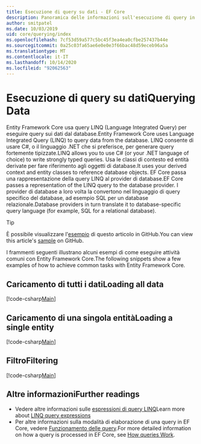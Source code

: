 ```yaml
---
title: Esecuzione di query su dati - EF Core
description: Panoramica delle informazioni sull'esecuzione di query in Entity Framework Core
author: smitpatel
ms.date: 10/03/2019
uid: core/querying/index
ms.openlocfilehash: 7cf53d59a577c5bc45f3ea4ea0cfbe257437b44e
ms.sourcegitcommit: 0a25c03fa65ae6e0e0e3f66bac48d59eceb96a5a
ms.translationtype: MT
ms.contentlocale: it-IT
ms.lasthandoff: 10/14/2020
ms.locfileid: "92062563"
---
```

# <a name="querying-data"></a><span data-ttu-id="8d3aa-103">Esecuzione di query su dati</span><span class="sxs-lookup"><span data-stu-id="8d3aa-103">Querying Data</span></span>

<span data-ttu-id="8d3aa-104">Entity Framework Core usa query LINQ (Language Integrated Query) per eseguire query sui dati dal database.</span><span class="sxs-lookup"><span data-stu-id="8d3aa-104">Entity Framework Core uses Language Integrated Query (LINQ) to query data from the database.</span></span> <span data-ttu-id="8d3aa-105">LINQ consente di usare C#, o il linguaggio .NET che si preferisce, per generare query fortemente tipizzate.</span><span class="sxs-lookup"><span data-stu-id="8d3aa-105">LINQ allows you to use C# (or your .NET language of choice) to write strongly typed queries.</span></span> <span data-ttu-id="8d3aa-106">Usa le classi di contesto ed entità derivate per fare riferimento agli oggetti di database.</span><span class="sxs-lookup"><span data-stu-id="8d3aa-106">It uses your derived context and entity classes to reference database objects.</span></span> <span data-ttu-id="8d3aa-107">EF Core passa una rappresentazione della query LINQ al provider di database.</span><span class="sxs-lookup"><span data-stu-id="8d3aa-107">EF Core passes a representation of the LINQ query to the database provider.</span></span> <span data-ttu-id="8d3aa-108">I provider di database a loro volta la convertono nel linguaggio di query specifico del database, ad esempio SQL per un database relazionale.</span><span class="sxs-lookup"><span data-stu-id="8d3aa-108">Database providers in turn translate it to database-specific query language (for example, SQL for a relational database).</span></span>

> [!TIP]
> <span data-ttu-id="8d3aa-109">È possibile visualizzare l'[esempio](https://github.com/dotnet/EntityFramework.Docs/tree/master/samples/core/Querying/Overview) di questo articolo in GitHub.</span><span class="sxs-lookup"><span data-stu-id="8d3aa-109">You can view this article's [sample](https://github.com/dotnet/EntityFramework.Docs/tree/master/samples/core/Querying/Overview) on GitHub.</span></span>

<span data-ttu-id="8d3aa-110">I frammenti seguenti illustrano alcuni esempi di come eseguire attività comuni con Entity Framework Core.</span><span class="sxs-lookup"><span data-stu-id="8d3aa-110">The following snippets show a few examples of how to achieve common tasks with Entity Framework Core.</span></span>

## <a name="loading-all-data"></a><span data-ttu-id="8d3aa-111">Caricamento di tutti i dati</span><span class="sxs-lookup"><span data-stu-id="8d3aa-111">Loading all data</span></span>

[!code-csharp[Main](../../../samples/core/Querying/Overview/Program.cs#LoadingAllData)]

## <a name="loading-a-single-entity"></a><span data-ttu-id="8d3aa-112">Caricamento di una singola entità</span><span class="sxs-lookup"><span data-stu-id="8d3aa-112">Loading a single entity</span></span>

[!code-csharp[Main](../../../samples/core/Querying/Overview/Program.cs#LoadingSingleEntity)]

## <a name="filtering"></a><span data-ttu-id="8d3aa-113">Filtro</span><span class="sxs-lookup"><span data-stu-id="8d3aa-113">Filtering</span></span>

[!code-csharp[Main](../../../samples/core/Querying/Overview/Program.cs#Filtering)]

## <a name="further-readings"></a><span data-ttu-id="8d3aa-114">Altre informazioni</span><span class="sxs-lookup"><span data-stu-id="8d3aa-114">Further readings</span></span>

- <span data-ttu-id="8d3aa-115">Vedere altre informazioni sulle [espressioni di query LINQ](/dotnet/csharp/programming-guide/concepts/linq/basic-linq-query-operations)</span><span class="sxs-lookup"><span data-stu-id="8d3aa-115">Learn more about [LINQ query expressions](/dotnet/csharp/programming-guide/concepts/linq/basic-linq-query-operations)</span></span>
- <span data-ttu-id="8d3aa-116">Per altre informazioni sulla modalità di elaborazione di una query in EF Core, vedere [Funzionamento delle query](xref:core/querying/how-query-works).</span><span class="sxs-lookup"><span data-stu-id="8d3aa-116">For more detailed information on how a query is processed in EF Core, see [How queries Work](xref:core/querying/how-query-works).</span></span>
